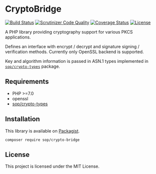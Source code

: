 # CryptoBridge

[![Build Status](https://travis-ci.org/sop/crypto-bridge.svg?branch=php70)](https://travis-ci.org/sop/crypto-bridge)
[![Scrutinizer Code Quality](https://scrutinizer-ci.com/g/sop/crypto-bridge/badges/quality-score.png?b=php70)](https://scrutinizer-ci.com/g/sop/crypto-bridge/?branch=php70)
[![Coverage Status](https://coveralls.io/repos/github/sop/crypto-bridge/badge.svg?branch=php70)](https://coveralls.io/github/sop/crypto-bridge?branch=php70)
[![License](https://poser.pugx.org/sop/crypto-bridge/license)](https://github.com/sop/crypto-bridge/blob/php70/LICENSE)

A PHP library providing cryptography support for various PKCS applications.

Defines an interface with encrypt / decrypt and signature
signing / verification methods.
Currently only OpenSSL backend is supported.

Key and algorithm information is passed in ASN.1 types implemented in
[`sop/crypto-types`](https://packagist.org/packages/sop/crypto-types) package.

## Requirements

- PHP >=7.0
- openssl
- [sop/crypto-types](https://github.com/sop/crypto-types)

## Installation

This library is available on
[Packagist](https://packagist.org/packages/sop/crypto-bridge).

    composer require sop/crypto-bridge

## License

This project is licensed under the MIT License.
